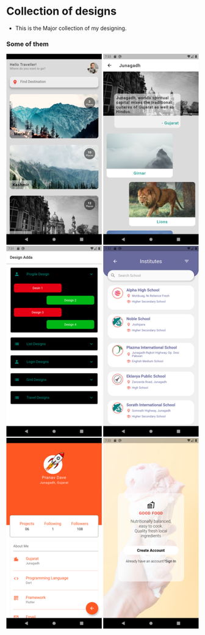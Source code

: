 # Collection of designs

- This is the Major collection of my designing.

### Some of them

<img src = "travel1.png" height="500em"/> <img src = "travel2.png" height="500em"/>
<img src = "main.png" height="500em"/> <img src = "list.png" height="500em"/>
<img src = "profile.png" height="500em"/> <img src = "auth.png" height="500em"/>
